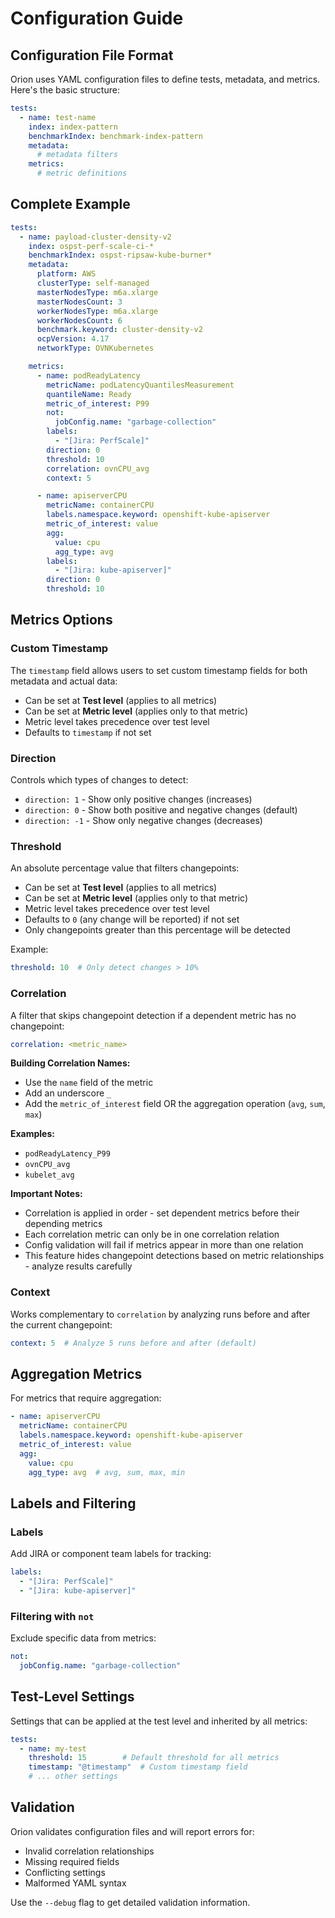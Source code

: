 # Configuration Guide

## Configuration File Format

Orion uses YAML configuration files to define tests, metadata, and metrics. Here's the basic structure:

```yaml
tests:
  - name: test-name
    index: index-pattern
    benchmarkIndex: benchmark-index-pattern
    metadata:
      # metadata filters
    metrics:
      # metric definitions
```

## Complete Example

```yaml
tests:
  - name: payload-cluster-density-v2
    index: ospst-perf-scale-ci-*
    benchmarkIndex: ospst-ripsaw-kube-burner*
    metadata:
      platform: AWS
      clusterType: self-managed
      masterNodesType: m6a.xlarge
      masterNodesCount: 3
      workerNodesType: m6a.xlarge
      workerNodesCount: 6
      benchmark.keyword: cluster-density-v2
      ocpVersion: 4.17
      networkType: OVNKubernetes

    metrics:
      - name: podReadyLatency
        metricName: podLatencyQuantilesMeasurement
        quantileName: Ready
        metric_of_interest: P99
        not:
          jobConfig.name: "garbage-collection"
        labels:
          - "[Jira: PerfScale]"
        direction: 0
        threshold: 10
        correlation: ovnCPU_avg
        context: 5

      - name: apiserverCPU
        metricName: containerCPU
        labels.namespace.keyword: openshift-kube-apiserver
        metric_of_interest: value
        agg:
          value: cpu
          agg_type: avg
        labels:
          - "[Jira: kube-apiserver]"
        direction: 0
        threshold: 10
```

## Metrics Options

### Custom Timestamp
The `timestamp` field allows users to set custom timestamp fields for both metadata and actual data:

- Can be set at **Test level** (applies to all metrics)
- Can be set at **Metric level** (applies only to that metric)
- Metric level takes precedence over test level
- Defaults to `timestamp` if not set

### Direction
Controls which types of changes to detect:

- `direction: 1` - Show only positive changes (increases)
- `direction: 0` - Show both positive and negative changes (default)
- `direction: -1` - Show only negative changes (decreases)

### Threshold
An absolute percentage value that filters changepoints:

- Can be set at **Test level** (applies to all metrics)
- Can be set at **Metric level** (applies only to that metric)
- Metric level takes precedence over test level
- Defaults to `0` (any change will be reported) if not set
- Only changepoints greater than this percentage will be detected

Example:
```yaml
threshold: 10  # Only detect changes > 10%
```

### Correlation
A filter that skips changepoint detection if a dependent metric has no changepoint:

```yaml
correlation: <metric_name>
```

**Building Correlation Names:**
- Use the `name` field of the metric
- Add an underscore `_`
- Add the `metric_of_interest` field OR the aggregation operation (`avg`, `sum`, `max`)

**Examples:**
- `podReadyLatency_P99`
- `ovnCPU_avg`
- `kubelet_avg`

**Important Notes:**
- Correlation is applied in order - set dependent metrics before their depending metrics
- Each correlation metric can only be in one correlation relation
- Config validation will fail if metrics appear in more than one relation
- This feature hides changepoint detections based on metric relationships - analyze results carefully

### Context
Works complementary to `correlation` by analyzing runs before and after the current changepoint:

```yaml
context: 5  # Analyze 5 runs before and after (default)
```

## Aggregation Metrics

For metrics that require aggregation:

```yaml
- name: apiserverCPU
  metricName: containerCPU
  labels.namespace.keyword: openshift-kube-apiserver
  metric_of_interest: value
  agg:
    value: cpu
    agg_type: avg  # avg, sum, max, min
```

## Labels and Filtering

### Labels
Add JIRA or component team labels for tracking:

```yaml
labels:
  - "[Jira: PerfScale]"
  - "[Jira: kube-apiserver]"
```

### Filtering with `not`
Exclude specific data from metrics:

```yaml
not:
  jobConfig.name: "garbage-collection"
```

## Test-Level Settings

Settings that can be applied at the test level and inherited by all metrics:

```yaml
tests:
  - name: my-test
    threshold: 15        # Default threshold for all metrics
    timestamp: "@timestamp"  # Custom timestamp field
    # ... other settings
```

## Validation

Orion validates configuration files and will report errors for:
- Invalid correlation relationships
- Missing required fields
- Conflicting settings
- Malformed YAML syntax

Use the `--debug` flag to get detailed validation information. 